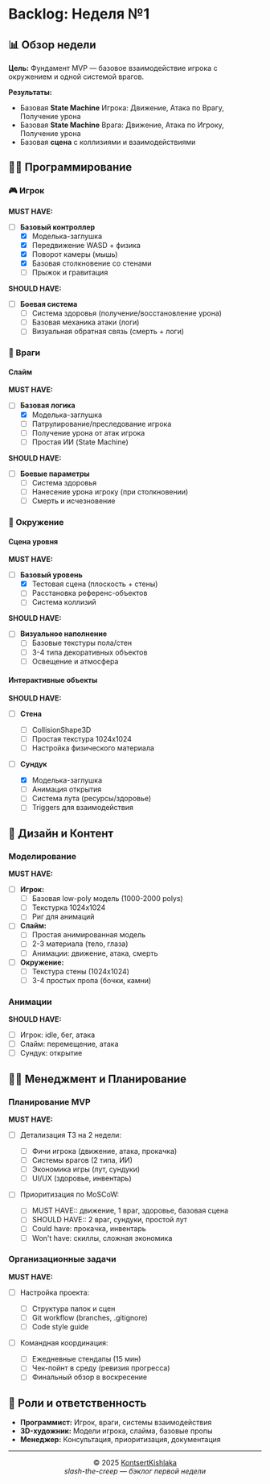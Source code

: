 # Backlog: Неделя №1

## 📊 Обзор недели

**Цель:** Фундамент MVP — базовое взаимодействие игрока с окружением и одной системой врагов.

**Результаты:**

- Базовая **State Machine** Игрока: Движение, Атака по Врагу, Получение урона
- Базовая **State Machine** Врага: Движение, Атака по Игроку, Получение урона
- Базовая **сцена** с коллизиями и взаимодействиями

## 👨‍💻 Программирование

### 🎮 Игрок

**MUST HAVE:**

- [ ] **Базовый контроллер**
  - [x] Моделька-заглушка
  - [x] Передвижение WASD + физика
  - [x] Поворот камеры (мышь)
  - [x] Базовая столкновение со стенами
  - [ ] Прыжок и гравитация

**SHOULD HAVE:**

- [ ] **Боевая система**
  - [ ] Система здоровья (получение/восстановление урона)
  - [ ] Базовая механика атаки (логи)
  - [ ] Визуальная обратная связь (смерть + логи)

### 🎯 Враги

#### Слайм

**MUST HAVE:**

- [ ] **Базовая логика**
  - [x] Моделька-заглушка
  - [ ] Патрулирование/преследование игрока
  - [ ] Получение урона от атак игрока
  - [ ] Простая ИИ (State Machine)

**SHOULD HAVE:**

- [ ] **Боевые параметры**
  - [ ] Система здоровья
  - [ ] Нанесение урона игроку (при столкновении)
  - [ ] Смерть и исчезновение

<!-- #### Морозный паук

**SHOULD HAVE:**

- [ ] **Базовая реализация**
  - [ ] Моделька-заглушка
  - [ ] Перемещение по патрульным точкам
  - [ ] Обнаружение игрока -->

### 🏰 Окружение

#### Сцена уровня

**MUST HAVE:**

- [ ] **Базовый уровень**
  - [x] Тестовая сцена (плоскость + стены)
  - [ ] Расстановка референс-объектов
  - [ ] Система коллизий

**SHOULD HAVE:**

- [ ] **Визуальное наполнение**
  - [ ] Базовые текстуры пола/стен
  - [ ] 3-4 типа декоративных объектов
  - [ ] Освещение и атмосфера

#### Интерактивные объекты

**SHOULD HAVE:**

- [ ] **Стена**

  - [ ] CollisionShape3D
  - [ ] Простая текстура 1024x1024
  - [ ] Настройка физического материала

- [ ] **Сундук**
  - [x] Моделька-заглушка
  - [ ] Анимация открытия
  - [ ] Система лута (ресурсы/здоровье)
  - [ ] Triggers для взаимодействия

## 🎨 Дизайн и Контент

### Моделирование

**MUST HAVE:**

- [ ] **Игрок:**
  - [ ] Базовая low-poly модель (1000-2000 polys)
  - [ ] Текстурка 1024x1024
  - [ ] Риг для анимаций

- [ ] **Слайм:**
  - [ ] Простая анимированная модель
  - [ ] 2-3 материала (тело, глаза)
  - [ ] Анимации: движение, атака, смерть

- [ ] **Окружение:**
  - [ ] Текстура стены (1024x1024)
  - [ ] 3-4 простых пропа (бочки, камни)

### Анимации

**SHOULD HAVE:**

- [ ] Игрок: idle, бег, атака
- [ ] Слайм: перемещение, атака
- [ ] Сундук: открытие

## 👨‍💼 Менеджмент и Планирование

### Планирование MVP

**MUST HAVE:**

- [ ] Детализация ТЗ на 2 недели:

  - [ ] Фичи игрока (движение, атака, прокачка)
  - [ ] Системы врагов (2 типа, ИИ)
  - [ ] Экономика игры (лут, сундуки)
  - [ ] UI/UX (здоровье, инвентарь)

- [ ] Приоритизация по MoSCoW:
  - [ ] MUST HAVE:: движение, 1 враг, здоровье, базовая сцена
  - [ ] SHOULD HAVE:: 2 враг, сундуки, простой лут
  - [ ] Could have: прокачка, инвентарь
  - [ ] Won't have: скиллы, сложная экономика

### Организационные задачи

**MUST HAVE:**

- [ ] Настройка проекта:

  - [ ] Структура папок и сцен
  - [ ] Git workflow (branches, .gitignore)
  - [ ] Code style guide

- [ ] Командная координация:
  - [ ] Ежедневные стендапы (15 мин)
  - [ ] Чек-пойнт в среду (ревизия прогресса)
  - [ ] Финальный обзор в воскресение

## 👥 Роли и ответственность

- **Программист:** Игрок, враги, системы взаимодействия
- **3D-художник:** Модели игрока, слайма, базовые пропы
- **Менеджер:** Консультация, приоритизация, документация

---

<div align="center">
  <span>© 2025 <a href="https://github.com/KontsertKishlaka" target="_blank">KontsertKishlaka</a></span>
  <br>
  <span><i>slash-the-creep — бэклог первой недели</i></span>
</div>
